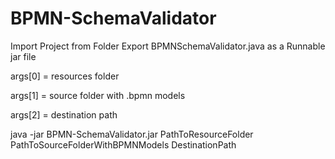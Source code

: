 # BPMN-SchemaValidator

Import Project from Folder 
Export BPMNSchemaValidator.java as a Runnable jar file

args[0] = resources folder

args[1] = source folder with .bpmn models

args[2] = destination path 

java -jar BPMN-SchemaValidator.jar PathToResourceFolder PathToSourceFolderWithBPMNModels DestinationPath
